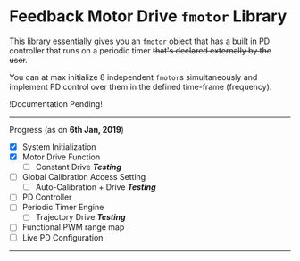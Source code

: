 Feedback Motor Drive `fmotor` Library
====================

This library essentially gives you an `fmotor` object that has a built in PD controller that runs on a periodic timer ~~that's declared externally by the user~~.

You can at max initialize 8 independent `fmotor`s simultaneously and implement PD control over them in the defined time-frame (frequency).

!Documentation Pending!

---

Progress (as on **6th Jan, 2019**)

- [x] System Initialization
- [x] Motor Drive Function
  - [ ] Constant Drive ***Testing***
- [ ] Global Calibration Access Setting
  - [ ] Auto-Calibration + Drive ***Testing***
- [ ] PD Controller
- [ ] Periodic Timer Engine
  - [ ] Trajectory Drive ***Testing***
- [ ] Functional PWM range map
- [ ] Live PD Configuration

---

